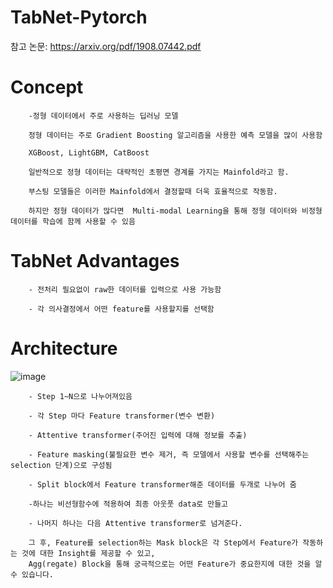 # TabNet-Pytorch

참고 논문:  https://arxiv.org/pdf/1908.07442.pdf

# Concept 
        
        -정형 데이터에서 주로 사용하는 딥러닝 모델
        
        정형 데이터는 주로 Gradient Boosting 알고리즘을 사용한 예측 모델을 많이 사용함
        
        XGBoost, LightGBM, CatBoost
        
        일반적으로 정형 데이터는 대략적인 초평면 경계를 가지는 Mainfold라고 함.
        
        부스팅 모델들은 이러한 Mainfold에서 결정할때 더욱 효율적으로 작동함.
        
        하지만 정형 데이터가 많다면  Multi-modal Learning을 통해 정형 데이터와 비정형 데이터를 학습에 함께 사용할 수 있음
        
        
# TabNet Advantages


        - 전처리 필요없이 raw한 데이터를 입력으로 사용 가능함
        
        - 각 의사결정에서 어떤 feature를 사용할지를 선택함
        
# Architecture

![image](https://user-images.githubusercontent.com/104436260/233883575-2b54b2d8-9d6f-4643-907e-79ffeb770ad1.png)

        - Step 1~N으로 나누어져있음
        
        - 각 Step 마다 Feature transformer(변수 변환)
        
        - Attentive transformer(주어진 입력에 대해 정보를 추출)
        
        - Feature masking(불필요한 변수 제거, 즉 모델에서 사용할 변수를 선택해주는 selection 단계)으로 구성됨
        
        - Split block에서 Feature transformer해준 데이터를 두개로 나누어 줌
        
        -하나는 비선형함수에 적용하여 최종 아웃풋 data로 만들고
        
        - 나머지 하나는 다음 Attentive transformer로 넘겨준다.
        
        그 후, Feature를 selection하는 Mask block은 각 Step에서 Feature가 작동하는 것에 대한 Insight를 제공할 수 있고, 
        Agg(regate) Block을 통해 궁극적으로는 어떤 Feature가 중요한지에 대한 것을 알 수 있습니다.
        
        



